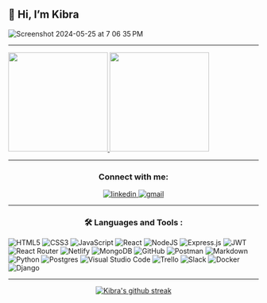 ##  👋 Hi, I’m Kibra

![Screenshot 2024-05-25 at 7 06 35 PM](https://github.com/Kiibra/Kiibra/assets/163709991/4ad298d5-940f-40d7-9615-74a74d5a7565)

___

<div display="flex">
</a>
<a href="https://github.com/kiibra/convoychat">
  <img height=200 src="https://github-readme-stats.vercel.app/api?username=kiibra&show_icons=true&theme=blue-green" /> 
  <img height=200 src="https://github-readme-stats.vercel.app/api/top-langs?username=kiibra&layout=compact&langs_count=8&theme=dark&card_width=320" />
</a>
<a href="https://github.com/kiibra/github-readme-stats">
</a>
</div>

___  

### <p align="center" > Connect with me:  </p>
<div align="center">
   <a href="https://www.linkedin.com/in/kibra-buluts-171572138/"> 
    <img src="https://img.shields.io/badge/linkedin-%230077B5.svg?style=for-the-badge&logo=linkedin&logoColor=white"  title="linkedin" alt="linkedin"  />
   </a>
   <a href="mailto:kibra99@gmail.com">
    <img src="https://img.shields.io/badge/Gmail-D14836?style=for-the-badge&logo=gmail&logoColor=white" title="gmail" alt="gmail" />
   </a>
</div>


___

### <p align="center" >:hammer_and_wrench: Languages and Tools : </p>

<div>
 <p align="center" >
   
![HTML5](https://img.shields.io/badge/html5-%23E34F26.svg?style=for-the-badge&logo=html5&logoColor=white)
![CSS3](https://img.shields.io/badge/css3-%231572B6.svg?style=for-the-badge&logo=css3&logoColor=white)
![JavaScript](https://img.shields.io/badge/javascript-%23323330.svg?style=for-the-badge&logo=javascript&logoColor=%23F7DF1E)
![React](https://img.shields.io/badge/react-%2320232a.svg?style=for-the-badge&logo=react&logoColor=%2361DAFB)
![NodeJS](https://img.shields.io/badge/node.js-6DA55F?style=for-the-badge&logo=node.js&logoColor=white)
![Express.js](https://img.shields.io/badge/express.js-%23404d59.svg?style=for-the-badge&logo=express&logoColor=%2361DAFB)
![JWT](https://img.shields.io/badge/JWT-black?style=for-the-badge&logo=JSON%20web%20tokens)
![React Router](https://img.shields.io/badge/React_Router-CA4245?style=for-the-badge&logo=react-router&logoColor=white)
![Netlify](https://img.shields.io/badge/netlify-%23000000.svg?style=for-the-badge&logo=netlify&logoColor=#00C7B7)
![MongoDB](https://img.shields.io/badge/MongoDB-%234ea94b.svg?style=for-the-badge&logo=mongodb&logoColor=white)
![GitHub](https://img.shields.io/badge/github-%23121011.svg?style=for-the-badge&logo=github&logoColor=white)
![Postman](https://img.shields.io/badge/Postman-FF6C37?style=for-the-badge&logo=postman&logoColor=white)
![Markdown](https://img.shields.io/badge/markdown-%23000000.svg?style=for-the-badge&logo=markdown&logoColor=white)
![Python](https://img.shields.io/badge/python-3670A0?style=for-the-badge&logo=python&logoColor=ffdd54)
![Postgres](https://img.shields.io/badge/postgres-%23316192.svg?style=for-the-badge&logo=postgresql&logoColor=white)
![Visual Studio Code](https://img.shields.io/badge/Visual%20Studio%20Code-0078d7.svg?style=for-the-badge&logo=visual-studio-code&logoColor=white)
![Trello](https://img.shields.io/badge/Trello-%23026AA7.svg?style=for-the-badge&logo=Trello&logoColor=white)
![Slack](https://img.shields.io/badge/Slack-4A154B?style=for-the-badge&logo=slack&logoColor=white)
![Docker](https://img.shields.io/badge/docker-%230db7ed.svg?style=for-the-badge&logo=docker&logoColor=white)
![Django](https://img.shields.io/badge/django-%23092E20.svg?style=for-the-badge&logo=django&logoColor=white)
</p> 
</div>

___ 
 <div align="center">
    
  [![Kibra's github streak](https://github-readme-streak-stats.herokuapp.com/?user=kiibra&theme=blue-green)](https://github.com/DenverCoder1/github-readme-streak-stats)
  
</div>
